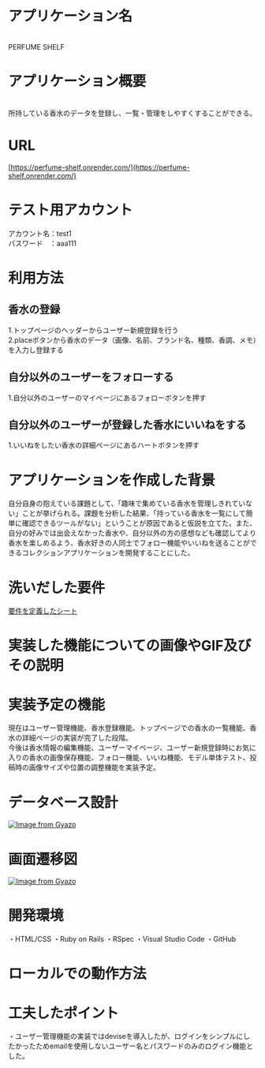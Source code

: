 # アプリケーション名
<br>
PERFUME SHELF
<br>

# アプリケーション概要
<br>
所持している香水のデータを登録し、一覧・管理をしやすくすることができる。
<br>

# URL
[https://perfume-shelf.onrender.com/](https://perfume-shelf.onrender.com/)
<br>

# テスト用アカウント
アカウント名：test1<br>
パスワード　：aaa111
<br>

# 利用方法
## 香水の登録
1.トップページのヘッダーからユーザー新規登録を行う<br>
2.placeボタンから香水のデータ（画像、名前、ブランド名、種類、香調、メモ）を入力し登録する
<br>

## 自分以外のユーザーをフォローする
1.自分以外のユーザーのマイページにあるフォローボタンを押す
<br>

## 自分以外のユーザーが登録した香水にいいねをする
1.いいねをしたい香水の詳細ページにあるハートボタンを押す
<br>

# アプリケーションを作成した背景
自分自身の抱えている課題として、「趣味で集めている香水を管理しきれていない」ことが挙げられる。課題を分析した結果、「持っている香水を一覧にして簡単に確認できるツールがない」ということが原因であると仮説を立てた。また、自分の好みでは出会えなかった香水や、自分以外の方の感想なども確認してより香水を楽しめるよう、香水好きの人同士でフォロー機能やいいねを送ることができるコレクションアプリケーションを開発することにした。
<br>

# 洗いだした要件
[要件を定義したシート](https://docs.google.com/spreadsheets/d/1frxHiw0JKlAskpwfM3xjC3Ob6_ECQ9hjufJ-KlnCB_M/edit#gid=982722306)
<br>

# 実装した機能についての画像やGIF及びその説明

# 実装予定の機能
現在はユーザー管理機能、香水登録機能、トップページでの香水の一覧機能、香水の詳細ページの実装が完了した段階。<br>
今後は香水情報の編集機能、ユーザーマイページ、ユーザー新規登録時にお気に入りの香水の画像保存機能、フォロー機能、いいね機能、モデル単体テスト、投稿時の画像サイズや位置の調整機能を実装予定。
<br>

# データベース設計
[![Image from Gyazo](https://i.gyazo.com/b06b030769c1f41eb4b9c6c286a8cd29.png)](https://gyazo.com/b06b030769c1f41eb4b9c6c286a8cd29)
<br>

# 画面遷移図
[![Image from Gyazo](https://i.gyazo.com/2e29546b1b1b74877421a302f83a0de9.png)](https://gyazo.com/2e29546b1b1b74877421a302f83a0de9)
<br>
# 開発環境
・HTML/CSS
・Ruby on Rails
・RSpec
・Visual Studio Code
・GitHub
# ローカルでの動作方法

# 工夫したポイント
・ユーザー管理機能の実装ではdeviseを導入したが、ログインをシンプルにしたかったためemailを使用しないユーザー名とパスワードのみのログイン機能とした。

